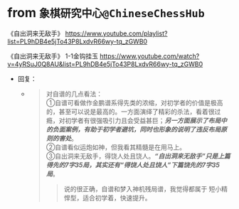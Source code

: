 
# from `象棋研究中心@ChineseChessHub`

《自出洞来无敌手》 https://www.youtube.com/playlist?list=PL9hDB4e5jTo43P8LxdvR66wy-tq_zGWB0

《自出洞来无敌手》 1-1金钩挂玉 https://www.youtube.com/watch?v=4yRSuJ0Q8AU&list=PL9hDB4e5jTo43P8LxdvR66wy-tq_zGWB0
- 回复：
  * > 对自谱的几点看法： <br> ①自谱可看做作金鹏谱系得先类的浓缩，对初学者的价值是极高的，甚至可以说是最高的。一方面演绎了精彩的杀法，看着很过瘾，对初学者有很强吸引力且会受益甚巨；***另一方面展示了布局中的负面案例，有助于初学者避坑，同时也形象的说明了违反布局原则的害处***。 <br> ②自谱看似运炮如神，但我看其精髓是在用马上。 <br> ③自出洞来无敌手，得饶人处且饶人。***“自出洞来无敌手”只是上篇得先的7字35局，其实还有“得饶人处且饶人”下篇饶先的7字35局***。
    >> 说的很正确，自谱和梦入神机残局谱，我觉得都属于 短小精悍型，适合初学着，快速提升。
